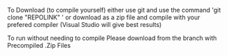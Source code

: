 To Download (to compile yourself) either use git and use the command 'git clone "REPOLINK" '
or download as a zip file and compile with your prefered compiler (Visual Studio will give best results)

To run without needing to compile Please download from the branch with Precompiled .Zip Files
